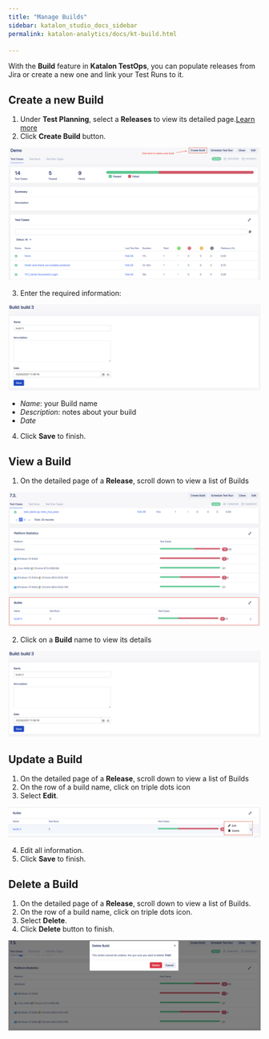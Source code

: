 ```yaml
---
title: "Manage Builds" 
sidebar: katalon_studio_docs_sidebar
permalink: katalon-analytics/docs/kt-build.html

---
```


With the **Build** feature in **Katalon TestOps**, you can populate releases from Jira or create a new one and link your Test Runs to it.

## Create a new Build

1. Under **Test Planning**, select a **Releases** to view its detailed page.[Learn more](https://docs.katalon.com/katalon-analytics/docs/kt-jira-release.html) 
2. Click **Create Build** button.

<img src="https://raw.githubusercontent.com/katalon-studio/docs-images/testops-new/katalon-analytics/docs/build/build-create.png" width="" height="">

3. Enter the required information: 

<img src="https://raw.githubusercontent.com/katalon-studio/docs-images/testops-new/katalon-analytics/docs/build/build-info.png" width="" height="">

- *Name*: your Build name
- *Description*: notes about your build 
- *Date*

4. Click **Save** to finish.


## View a Build  

1. On the detailed page of a **Release**, scroll down to view a list of Builds 

<img src="https://raw.githubusercontent.com/katalon-studio/docs-images/testops-new/katalon-analytics/docs/build/build-list.png" width="" height="">

2. Click on a **Build** name to view its details  

<img src="https://raw.githubusercontent.com/katalon-studio/docs-images/testops-new/katalon-analytics/docs/build/build-info.png" width="" height="">


##  Update a Build 

1. On the detailed page of a **Release**, scroll down to view a list of Builds 
2. On the row of a build name, click on triple dots icon 
3. Select **Edit**.

<img src="https://raw.githubusercontent.com/katalon-studio/docs-images/testops-new/katalon-analytics/docs/build/build-edit-delete.png" width="" height="">

4. Edit all information.
5. Click **Save** to finish.


## Delete a Build 
1. On the detailed page of a **Release**, scroll down to view a list of Builds.  
2. On the row of a build name, click on triple dots icon. 
3. Select **Delete**.
4. Click **Delete** button to finish. 

![](https://raw.githubusercontent.com/katalon-studio/docs-images/testops-new/katalon-analytics/docs/build/build-delete.png)

